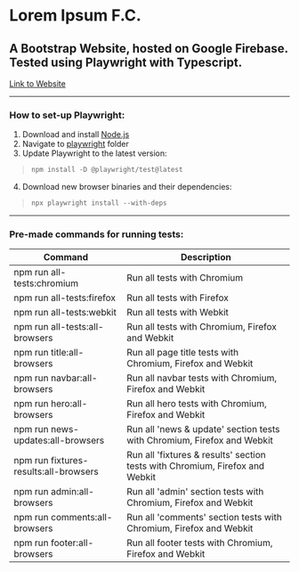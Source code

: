 # Lorem Ipsum F.C.

## A Bootstrap Website, hosted on Google Firebase. Tested using Playwright with Typescript.

[Link to Website](https://lorem-ipsum-fc.web.app)

****
### How to set-up Playwright:
1. Download and install [Node.js](https://nodejs.org/en)
2. Navigate to [playwright](https://github.com/jasonthorne/LoremIpsumFC/tree/main/playwright) folder
3. Update Playwright to the latest version:
>  ```diff
>  npm install -D @playwright/test@latest
>  ```
4. Download new browser binaries and their dependencies:
>  ```diff
>  npx playwright install --with-deps
>  ```
****
### Pre-made commands for running tests:
|  Command  | Description |         
| ---------- | -------- | 
| npm run all-tests:chromium | Run all tests with Chromium |
| npm run all-tests:firefox | Run all tests with Firefox |
| npm run all-tests:webkit | Run all tests with Webkit |
| npm run all-tests:all-browsers | Run all tests with Chromium, Firefox and Webkit |
| npm run title:all-browsers | Run all page title tests with Chromium, Firefox and Webkit |
| npm run navbar:all-browsers | Run all navbar tests with Chromium, Firefox and Webkit |
| npm run hero:all-browsers | Run all hero tests with Chromium, Firefox and Webkit |
| npm run news-updates:all-browsers | Run all 'news & update' section tests with Chromium, Firefox and Webkit |
| npm run fixtures-results:all-browsers | Run all 'fixtures & results' section tests with Chromium, Firefox and Webkit |
| npm run admin:all-browsers | Run all 'admin' section tests with Chromium, Firefox and Webkit |
| npm run comments:all-browsers | Run all 'comments' section tests with Chromium, Firefox and Webkit |
| npm run footer:all-browsers | Run all footer tests with Chromium, Firefox and Webkit |

